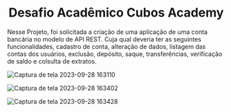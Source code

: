 <h1 align="center">Desafio Acadêmico Cubos Academy</h1>


Nesse Projeto, foi solicitada a criação de uma aplicação de uma conta bancária no modelo de API REST.
Cuja qual deveria ter as seguintes funcionalidades, cadastro de conta, alteração de dados, listagem das contas dos usuários,
exclusão, depósito, saque, transferências, verificação de saldo e colsulta de extratos.


![Captura de tela 2023-09-28 163110](https://github.com/AleksandraPereira/images-in-readme/assets/121905245/926dbc09-2e22-402e-a78e-4d4a3b4567c5)



![Captura de tela 2023-09-28 163402](https://github.com/AleksandraPereira/desafio-cubos-academy-conta-bancaria/assets/121905245/84a0d761-4e88-4bf4-b607-5eb832696bd2)



![Captura de tela 2023-09-28 163428](https://github.com/AleksandraPereira/desafio-cubos-academy-conta-bancaria/assets/121905245/869c3188-60ed-4ecf-b9d3-5995280dbfd2)



